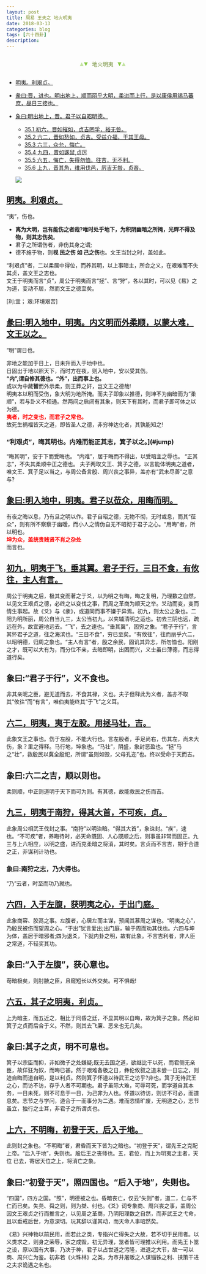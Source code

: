 ```yaml
---
layout: post
title: 周易 王夫之 地火明夷
date: 2018-03-13
categories: blog
tags: [六十四卦]
description: 
---
```


<span id = "jump"></span>


<section style="margin: 0px auto; text-align: center;">
    <section class="xhr" style="width: 0px; height: 0px; border-left: 5px solid transparent; border-right: 5px solid transparent; border-bottom: 10px solid rgb(135, 201, 67); display: inline-block; opacity: 0.5; border-top-color: rgb(135, 201, 67);"></section>
    <section class="xhr" style="width: 0px; height: 0px; border-left: 5px solid transparent; border-right: 5px solid transparent; border-top: 10px solid rgb(135, 201, 67); display: inline-block; margin-left: -3px; border-bottom-color: rgb(135, 201, 67);"></section>
    <section style="
margin-left: 0.5em;
display: inline-block;">
        <p>
            <span style="color: rgb(118, 146, 60);">地火明夷</span>
        </p>
    </section>
    <section class="xhr" style="margin-left: 0.5em; width: 0px; height: 0px; border-left: 5px solid transparent; border-right: 5px solid transparent; border-top: 10px solid rgb(135, 201, 67); display: inline-block; border-bottom-color: rgb(135, 201, 67);"></section>
    <section class="xhr" style="width: 0px; height: 0px; border-left: 5px solid transparent; border-right: 5px solid transparent; border-bottom: 10px solid rgb(135, 201, 67); display: inline-block; opacity: 0.5; margin-left: -3px; border-top-color: rgb(135, 201, 67);"></section>
</section>

- [明夷。利艰贞。](#jump明夷)
- [彖曰:晋，进也。明出地上，顺而丽乎大明，柔进而上行，是以康侯用锡马蕃庶，昼日三接也。](#jump明入地中)
- [象曰:明出地上，晋。君子以自昭明德。](#jump象曰:明入地中，明夷)
  - [35.1 初六，晋如摧如，贞吉罔孚，裕无咎。](#jump明夷于飞)
  - [35.2 六二，晋如愁如，贞吉。受兹介福，于其王母。](#jump夷于左股)
  - [35.3 六三，众允，悔亡。](#jump明夷于南狩)
  - [35.4 九四，晋如鼫鼠,贞厉](#jump入于左腹)
  - [35.5 六五，悔亡，失得勿恤。往吉，无不利。](#jump其子之明夷)
  - [35.6 上九，晋其角，维用伐邑，厉吉无咎，贞吝。](#jump不明晦)
  
  ![](http://www.guoyi360.com/uploads/allimg/130804/1-130P4122S5511.jpg)



<span id = "jump明夷"></span>
## [明夷。利艰贞。](#jump)
“夷”，伤也。
- **离为大明，岂有能伤之者哉?唯时处乎地下，为积阴幽暗之所掩，光辉不得及物，则其志伤矣**。
- 君子之所谓伤者，非伤其身之谓;
- 德不施于物，则**视 民之伤 如 己之伤**也。文王当封之时，盖如此。


“利艰贞”者，二以柔居中得位，而养其明，以上事暗主，所合之义，在艰难而不失其贞，盖文王之志也。<br>
文王于明夷而言“贞”，周公于明夷而言“拯”、言“狩”，各以其时，可以见《易》之为道，变动不居，然而文王之德至矣。

[利:宜； 艰:环境艰苦]

<span id = "jump明入地中"></span>
## [彖曰:明入地中，明夷。内文明而外柔顺，以蒙大难，文王以之。](#jump)
“明”谓日也。


非地之能加于日上，日未升而入于地中也。<br>
日固出于地以照天下，而时方在夜，则入地中，安以受其伤。<br>
**“内”,谓自修其德也。“外”，出而事上也。**<br>
或以为中藏**智**而外示柔，则王莽之奸，岂文王之德哉!<br>
明夷本以明而受伤，象大明为地所掩。而夫子即象以推德，则坤不为幽暗而为“柔顺”，若与卦义不相通。然两间之启闭有其象，则天下有其时，而君子即可体之以为德。<font color="#FF0000"><b><br>夷者，时之变也，而君子之常也。<br></b></font>故死生祸福皆天之道，即皆圣人之德，非穷神达化者，其孰能知之!

### “利艰贞”，晦其明也。内难而能正其志，箕子以之。](#jump)
“晦其明”，安于下而受晦也。
“内难”，居于晦而不得出，以受暗主之辱也。
“正其志”，不失其柔顺中正之德也。
夫子两取文王、箕子之德，以言能体明夷之道者，唯文王、箕子足以当之，与周公备言殷、周兴丧之事异，盖亦有“武未尽善”之意与?

<span id = "jump象曰:明入地中，明夷"></span>
## [象曰:明入地中，明夷。君子以莅众，用晦而明。](#jump)
有夜之晦以息，乃有旦之明以作。君子自昭之德，无物不彻，无时或息，而其“莅众”，则有所不察察于幽暧，而小人之情伪自无不昭彻于君子之心。“用晦”者，所以明也。<font color="#FF0000"><b><br>坤为众，盖统贵贱贤不肖之杂处<br></b></font>而言也。

<span id = "jump明夷于飞"></span>
## [初九，明夷于飞，垂其翼。君子于行，三日不食，有攸往，主人有言。](#jump)
周公于明夷之后，极其变而著之于爻，以为明之有晦，晦之复明，乃理数之自然，以见文王艰贞之德，必终之以变伐之事，而周之革商为顺天之举。爻动而变，变而情生事起。故《爻》与《彖》，或道同而事不嫌于异焉。初九，则太公之象也。二阳为明所丽，周公自当九三，太公当初九，以夹辅清明之运也。初去三阴也远，疏远在外，故宜避地远去。“飞”，去之速也。“垂其翼”，困穷之象。“君子于行”，言其怀君子之道，往之海滨也。“三日不食”，穷已至矣。“有攸往”，往而丽乎六二，以昭明德，归周之象也。“主人有言”者，殷之余民，固讥其异志，所勿恤也。阳刚之才，既可以大有为，而分位不亲，去暗即明，出困而兴，义士虽曰薄德，而志得道行矣。

## 象曰:“君子于行”，义不食也。
非其亲昵之臣，避无道而去，不食其禄，义也。夫子但释此为义者，盖亦不取其“攸往”而“有言”，唯伯夷能终其“于飞”之义耳。
  
<span id = "jump夷于左股"></span>
## [六二，明夷，夷于左股。用拯马壮，吉。](#jump)
此象文王之事也。伤于左股，不能大行也。言左股者，手足尚右，伤其左，尚未大伤，象？里之得释。马行地，坤象也。“马壮”，阴盛，象封恶盈也。“拯”马之“壮”，救殷民以冀全殷祀，所谓“虽则如毁，父母孔迩”也。终以受命于天而吉。

## 象曰:六二之吉，顺以则也。
柔则顺，中正则道明于天下而可为则。有其德，故能救民之伤而吉。

<span id = "jump明夷于南狩"></span>
## [九三，明夷于南狩，得其大首，不可疾，贞。](#jump)
此象周公相武王伐封之事。“南狩”以明治暗。“得其大首”，象诛封。“疾”，速也。“不可疾”者，养晦待时，必天命既固、人心既顺之后，则事虽非常而固正。九三与上六相应，以明之盛，进而克柔暗之将消，其时矣。言贞而不言吉，期于合道之正，非谋利计功也。

### 象曰:南狩之志，乃大得也。
“乃”云者，时至而功乃就也。

<span id = "jump入于左腹"></span>
## [六四，入于左腹，获明夷之心，于出门庭。](#jump)
此象商容、胶鬲之事。左腹者，心居左而主谋，预闻其慕周之谋也。“明夷之心”，乃殷民被伤而望周之心。“于出”犹言爱出;出门庭，输于周而劝其伐也。六四与坤为体，盖居于暗邪者;四为退爻，下就内卦之明，故有此象。不言吉利者，非人臣之常道，不轻奖其功。

## 象曰:“入于左腹”，获心意也。
苟暗极矣，则肘腋之臣，且窥短长以外交矣。可不惧哉!

<span id = "jump其子之明夷"></span>
## [六五，其子之明夷，利贞。](#jump)
上为暗主，而五近之，相比于同昏之廷，不显其明以自晦，故为箕子之象。然必如箕子之贞而后合于义。不然，则其去飞廉、恶来也无几矣。

## 象曰:其子之贞，明不可息也。
箕子以宗臣而抑，非如微子之处嫌疑;既无去国之道，欲继比干以死，而君侧无亲臣，故佯狂为奴，而晦已甚。然于艰难备极之日，彝伦攸叙之道未尝一日忘之，则迹自晦而道自明，是以利贞。然则箕子怀道以待武王之访乎?非也。箕子无待武王之心，而访不访，存乎人者不可期也。君子虽际大难，可辱可死，而学道自其本务，一日未死，则不可息于一日，为己非为人也。怀道以待访，则访不可必，而道息矣。志节之与学问，道合于一而事分为二遇。难而恣情旷废，无明道之心，志节虽立，独行之士耳，非君子之所谓贞也。

<span id = "jump不明晦"></span>
## [上六，不明晦，初登于天，后入于地。](#jump)
此则封之象也。“不明晦”者，君昏而天下皆为之暗也。“初登于天”，谓先王之克配上帝。“后入于地”，失则也。殷后王之丧师也。五，君位，而上为明夷之主者，天位
已去，寄居天位之上，将消亡之象。

## 象曰:“初登于天”，照四国也。“后入于地”，失则也。
“四国”，四方之国。“照”，明德被之也。昏暗丧亡，仅云“失则”者，道二，仁与不仁而已矣。失尧、舜之则，则为桀、纣也。《爻》词专象商、周兴丧之事，盖周公因文王艰贞之行而推言之，以见周之革商，乃阴阳理数之自然，而非武王之弋命，且以垂戒后世，为意深切。玩其辞以谨其动，而天命人事昭然矣。


《易》兴神物以前民用，而若此之类，专指兴亡得失之大故，若不切于民用者。以义类求之，则身之荣辱，家之成毁，初无异理，筮者皆可理推以利用。而先王卜筮之设，原以国有大事，乃决于神，君子以占世道之污隆，进退之大节，故一可以商、周兴亡为鉴。初非若《火珠林》之类，为市井屠贩之人谋锱铢之利、挟策干进之夫求诡遇之名也。


